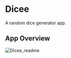 # Dicee

A random dice generator app.

## App Overview

![Dicee_readme](https://user-images.githubusercontent.com/81986017/180692013-777f7d94-2bac-4f48-a097-0187c2bbe621.svg)
